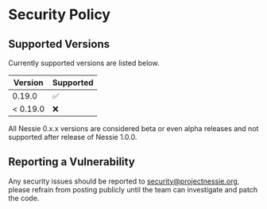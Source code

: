 # Security Policy

## Supported Versions

Currently supported versions are listed below.

| Version  | Supported          |
|----------| ------------------ |
| 0.19.0   | :white_check_mark: |
| < 0.19.0 | :x:                |

All Nessie 0.x.x versions are considered beta or even alpha releases and not supported after
release of Nessie 1.0.0.

## Reporting a Vulnerability

Any security issues should be reported to security@projectnessie.org, please refrain from posting publicly until the team can investigate and patch the code.

